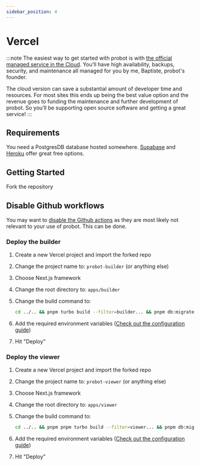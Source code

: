 ```yaml
---
sidebar_position: 4
---
```


# Vercel

:::note
The easiest way to get started with probot is with [the official managed service in the Cloud](https://app.probot.io). You'll have high availability, backups, security, and maintenance all managed for you by me, Baptiste, probot's founder.

The cloud version can save a substantial amount of developer time and resources. For most sites this ends up being the best value option and the revenue goes to funding the maintenance and further development of probot. So you’ll be supporting open source software and getting a great service!
:::

## Requirements

You need a PostgresDB database hosted somewhere. [Supabase](https://supabase.com/) and [Heroku](https://www.heroku.com/) offer great free options.

## Getting Started

Fork the repository

## Disable Github workflows

You may want to [disable the Github actions](https://docs.github.com/en/actions/using-workflows/disabling-and-enabling-a-workflow) as they are most likely not relevant to your use of probot. This can be done.

### Deploy the builder

1. Create a new Vercel project and import the forked repo
2. Change the project name to: `probot-builder` (or anything else)
3. Choose Next.js framework
4. Change the root directory to: `apps/builder`
5. Change the build command to:

   ```sh
   cd ../.. && pnpm turbo build --filter=builder... && pnpm db:migrate
   ```

6. Add the required environment variables ([Check out the configuration guide](/self-hosting/configuration))
7. Hit "Deploy"

### Deploy the viewer

1. Create a new Vercel project and import the forked repo
2. Change the project name to: `probot-viewer` (or anything else)
3. Choose Next.js framework
4. Change the root directory to: `apps/viewer`
5. Change the build command to:

   ```sh
   cd ../.. && pnpm pnpm turbo build --filter=viewer... && pnpm db:migrate
   ```

6. Add the required environment variables ([Check out the configuration guide](/self-hosting/configuration))
7. Hit "Deploy"
